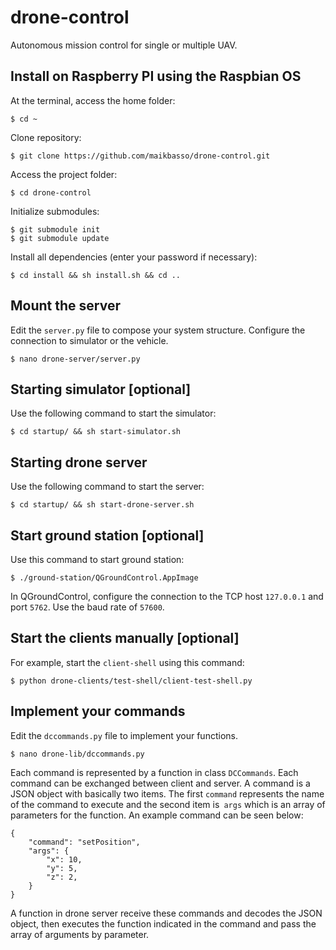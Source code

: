 # drone-control
Autonomous mission control for single or multiple UAV.

## Install on Raspberry PI using the Raspbian OS
At the terminal, access the home folder:
```
$ cd ~
```
Clone repository:
```
$ git clone https://github.com/maikbasso/drone-control.git
```
Access the project folder:
```
$ cd drone-control
```
Initialize submodules:
```
$ git submodule init
$ git submodule update
```
Install all dependencies (enter your password if necessary):
```
$ cd install && sh install.sh && cd ..
```

## Mount the server
Edit the `server.py` file to compose your system structure. Configure the connection to simulator or the vehicle.
```
$ nano drone-server/server.py
```

## Starting simulator [optional]
Use the following command to start the simulator:
```
$ cd startup/ && sh start-simulator.sh
```

## Starting drone server
Use the following command to start the server:
```
$ cd startup/ && sh start-drone-server.sh
```

## Start ground station [optional]
Use this command to start ground station:
```
$ ./ground-station/QGroundControl.AppImage
```
In QGroundControl, configure the connection to the TCP host `127.0.0.1` and port `5762`. Use the baud rate of `57600`.

## Start the clients manually [optional]
For example, start the `client-shell` using this command:
```
$ python drone-clients/test-shell/client-test-shell.py
```

## Implement your commands
Edit the `dccommands.py` file to implement your functions.
```
$ nano drone-lib/dccommands.py
```
Each command is represented by a function in class `DCCommands`. Each command can be exchanged between client and server. A command is a JSON object with basically two items. The first `command` represents the name of the command to execute and the second item is` args` which is an array of parameters for the function.
An example command can be seen below:
```
{
    "command": "setPosition",
    "args": {
        "x": 10,
        "y": 5,
        "z": 2,
    }
}
```
A function in drone server receive these commands and decodes the JSON object, then executes the function indicated in the command and pass the array of arguments by parameter.